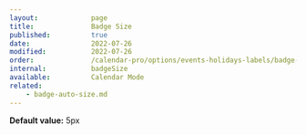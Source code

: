 ```yaml
---
layout:             page
title:              Badge Size
published:          true
date:               2022-07-26
modified:           2022-07-26
order:              /calendar-pro/options/events-holidays-labels/badge-size
internal:           badgeSize
available:          Calendar Mode
related:
    - badge-auto-size.md
---
```

**Default value:** 5px
